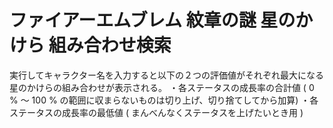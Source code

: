 # ファイアーエムブレム 紋章の謎 星のかけら 組み合わせ検索
実行してキャラクター名を入力すると以下の２つの評価値がそれぞれ最大になる星のかけらの組み合わせが表示される。
・各ステータスの成長率の合計値 ( 0 % ～ 100 % の範囲に収まらないものは切り上げ、切り捨てしてから加算)
・各ステータスの成長率の最低値 ( まんべんなくステータスを上げたいとき用 )
